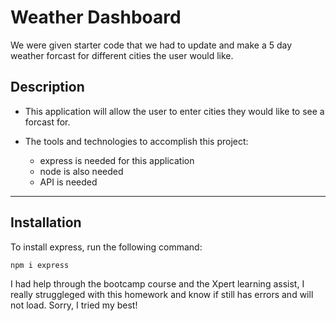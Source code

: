 # Weather Dashboard

We were given starter code that we had to update and make a 5 day weather forcast for different cities the user would like.

## Description

- This application will allow the user to enter cities they would like to see a forcast for.

- The tools and technologies to accomplish this project:

  - express is needed for this application
  - node is also needed
  - API is needed

---

## Installation

To install express, run the following command:

```
npm i express
```

I had help through the bootcamp course and the Xpert learning assist, I really struggleged with this homework and know if still has errors and will not load. Sorry, I tried my best!
